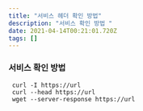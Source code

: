 ```yaml
---
title: "서비스 헤더 확인 방법"
description: "서비스 확인 방법 "
date: 2021-04-14T00:21:01.720Z
tags: []
---
```

### 서비스 확인 방법

```
 curl -I https://url
 curl --head https://url
 wget --server-response https://url
 ```